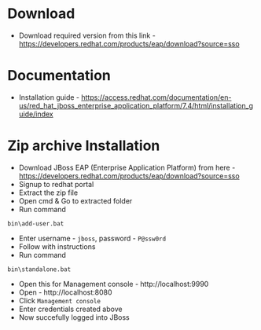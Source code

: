# Download
* Download required version from this link - https://developers.redhat.com/products/eap/download?source=sso

# Documentation
* Installation guide - https://access.redhat.com/documentation/en-us/red_hat_jboss_enterprise_application_platform/7.4/html/installation_guide/index

# Zip archive Installation
* Download JBoss EAP (Enterprise Application Platform) from here - https://developers.redhat.com/products/eap/download?source=sso
* Signup to redhat portal
* Extract the zip file
* Open cmd & Go to extracted folder
* Run command
```
bin\add-user.bat
```
* Enter username - `jboss`, password - `P@ssw0rd`
* Follow with instructions
* Run command
```
bin\standalone.bat
```
* Open this for Management console - http://localhost:9990
* Open - http://localhost:8080
* Click `Management console`
* Enter credentials created above
* Now succefully logged into JBoss

